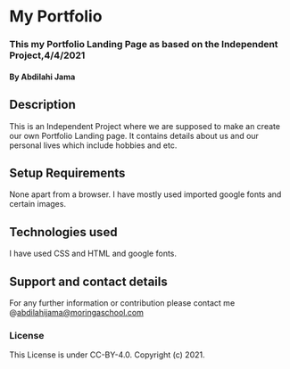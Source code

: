 # My Portfolio
### This my Portfolio Landing Page as based on the Independent Project,4/4/2021
#### By Abdilahi Jama
## Description
   This is an Independent Project where we are supposed to make an create our own
   Portfolio Landing page. It contains details about us and our personal lives which
  include hobbies and etc.
## Setup Requirements
None apart from a browser.
I have mostly used imported google fonts and certain images.
## Technologies used
I have used CSS and HTML and google fonts.
## Support and contact details
For any further information or contribution please contact me @abdilahijama@moringaschool.com
### License
This License is under CC-BY-4.0.
Copyright (c) 2021.
